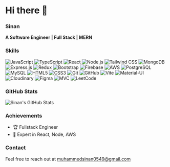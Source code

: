 # Hi there 👋

### Sinan
**A Software Engineer | Full Stack | MERN**

### Skills
![JavaScript](https://img.shields.io/badge/-JavaScript-black?style=flat&logo=javascript)
![TypeScript](https://img.shields.io/badge/-TypeScript-black?style=flat&logo=typescript)
![React](https://img.shields.io/badge/-React-black?style=flat&logo=react)
![Node.js](https://img.shields.io/badge/-Node.js-black?style=flat&logo=node.js)
![Tailwind CSS](https://img.shields.io/badge/-Tailwind%20CSS-black?style=flat&logo=tailwind-css)
![MongoDB](https://img.shields.io/badge/-MongoDB-black?style=flat&logo=mongodb)
![Express.js](https://img.shields.io/badge/-Express.js-black?style=flat&logo=express)
![Redux](https://img.shields.io/badge/-Redux-black?style=flat&logo=redux)
![Bootstrap](https://img.shields.io/badge/-Bootstrap-black?style=flat&logo=bootstrap)
![Firebase](https://img.shields.io/badge/-Firebase-black?style=flat&logo=firebase)
![AWS](https://img.shields.io/badge/-AWS-black?style=flat&logo=amazon-aws)
![PostgreSQL](https://img.shields.io/badge/-PostgreSQL-black?style=flat&logo=postgresql)
![MySQL](https://img.shields.io/badge/-MySQL-black?style=flat&logo=mysql)
![HTML5](https://img.shields.io/badge/-HTML5-black?style=flat&logo=html5)
![CSS3](https://img.shields.io/badge/-CSS3-black?style=flat&logo=css3)
![Git](https://img.shields.io/badge/-Git-black?style=flat&logo=git)
![GitHub](https://img.shields.io/badge/-GitHub-black?style=flat&logo=github)
![Vite](https://img.shields.io/badge/-Vite-black?style=flat&logo=vite)
![Material-UI](https://img.shields.io/badge/-Material--UI-black?style=flat&logo=material-ui)
![Cloudinary](https://img.shields.io/badge/-Cloudinary-black?style=flat&logo=cloudinary)
![Figma](https://img.shields.io/badge/-Figma-black?style=flat&logo=figma)
![MVC](https://img.shields.io/badge/-MVC-black?style=flat)
![LeetCode](https://img.shields.io/badge/-LeetCode-black?style=flat&logo=leetcode)

### GitHub Stats
![Sinan's GitHub Stats](https://github-readme-stats.vercel.app/api?username=your-username&show_icons=true&hide_border=true)

### Achievements
- 🏆 Fullstack Engineer
- 🌟 Expert in React, Node, AWS

### Contact
Feel free to reach out at muhammedsinan0549@gmail.com
